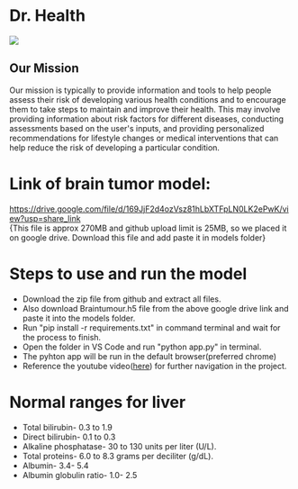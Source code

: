 # Dr. Health
![](https://github.com/Priyans-hu/Dr.-health/blob/main/static/logo1.png)

<h2>Our Mission</h2>
Our mission is typically to provide information and tools to help people assess their risk of developing various health conditions and to encourage them to take steps to maintain and improve their health. This may involve providing information about risk factors for different diseases, conducting assessments based on the user's inputs, and providing personalized recommendations for lifestyle changes or medical interventions that can help reduce the risk of developing a particular condition.

# Link of brain tumor model:
<a>https://drive.google.com/file/d/169JjF2d4ozVsz81hLbXTFpLN0LK2ePwK/view?usp=share_link</a> <br>
{This file is approx 270MB and github upload limit is 25MB, so we placed it on google drive. Download this file and add paste it in models folder}

# Steps to use and run the model
- Download the zip file from github and extract all files.
- Also download Braintumour.h5 file from the above google drive link and paste it into the models folder.
- Run "pip install -r requirements.txt" in command terminal and wait for the process to finish.
- Open the folder in VS Code and run "python app.py" in terminal.
- The pyhton app will be run in the default browser(preferred chrome)
- Reference the youtube video(<a target="_blank" href="https://youtu.be/u2nNTIMqJbI">here</a>) for further navigation in the project.



# Normal ranges for liver
- Total bilirubin- 0.3 to 1.9
- Direct bilirubin- 0.1 to 0.3 
- Alkaline phosphatase- 30 to 130 units per liter (U/L).
- Total proteins- 6.0 to 8.3 grams per deciliter (g/dL). 
- Albumin- 3.4- 5.4
- Albumin globulin ratio- 1.0- 2.5


